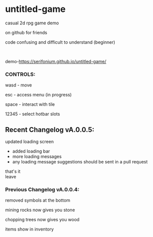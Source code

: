 # untitled-game
casual 2d rpg game demo

on github for friends

code confusing and difficult to understand (beginner)

<br>

demo-https://serifonium.github.io/untitled-game/

### CONTROLS:

wasd - move

esc - access menu (in progress)

space - interact with tile 

12345 - select hotbar slots




## Recent Changelog vA.0.0.5:

updated loading screen

-  added loading bar
-  more loading messages
-  any loading message suggestions should be sent in a pull request

that's it
<br>
leave

### Previous Changelog vA.0.0.4:

removed symbols at the bottom

mining rocks now gives you stone

chopping trees now gives you wood

items show in inventory


